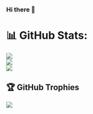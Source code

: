 ### Hi there 👋

<!--
**ansh634/ansh634** is a ✨ _special_ ✨ repository because its `README.md` (this file) appears on your GitHub profile.

Here are some ideas to get you started:

- 🔭 I’m currently working on ...
- 🌱 I’m currently learning ...
- 👯 I’m looking to collaborate on ...
- 🤔 I’m looking for help with ...
- 💬 Ask me about ...
- 📫 How to reach me: ...
- 😄 Pronouns: ...
- ⚡ Fun fact: ...
-->
# 📊 GitHub Stats:
![](https://github-readme-stats.vercel.app/api?username=ansh634&theme=dark&hide_border=false&include_all_commits=true&count_private=true)<br/>
![](https://github-readme-streak-stats.herokuapp.com/?user=ansh634&theme=dark&hide_border=false)<br/>
![](https://github-readme-stats.vercel.app/api/top-langs/?username=ansh634&theme=dark&hide_border=false&include_all_commits=true&count_private=true&layout=compact)


## 🏆 GitHub Trophies
![](https://github-profile-trophy.vercel.app/?username=ansh634&theme=discord&no-frame=false&no-bg=false&margin-w=4)
